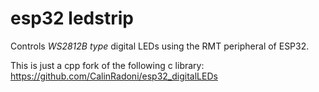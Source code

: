 # esp32 ledstrip

Controls *WS2812B type* digital LEDs using the RMT peripheral of ESP32.

This is just a cpp fork of the following c library:
https://github.com/CalinRadoni/esp32_digitalLEDs
